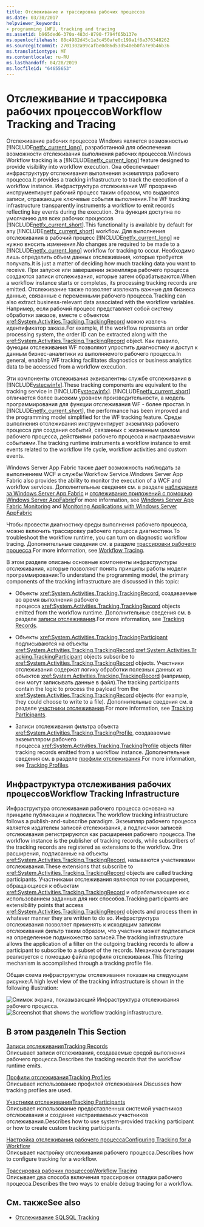 ```yaml
---
title: Отслеживание и трассировка рабочих процессов
ms.date: 03/30/2017
helpviewer_keywords:
- programming [WF], tracking and tracing
ms.assetid: b965ded6-370a-483d-8790-f794f65b137e
ms.openlocfilehash: 88c4982d45c1a3c450afe0c199a1f8a376348262
ms.sourcegitcommit: 2701302a99cafbe0d86d53d540eb0fa7e9b46b36
ms.translationtype: MT
ms.contentlocale: ru-RU
ms.lasthandoff: 04/28/2019
ms.locfileid: "64655653"
---
```

# <a name="workflow-tracking-and-tracing"></a><span data-ttu-id="45e86-102">Отслеживание и трассировка рабочих процессов</span><span class="sxs-lookup"><span data-stu-id="45e86-102">Workflow Tracking and Tracing</span></span>
<span data-ttu-id="45e86-103">Отслеживание рабочих процессов Windows является возможностью [!INCLUDE[netfx_current_long](../../../includes/netfx-current-long-md.md)], разработанной для обеспечения возможности отслеживания выполнения рабочих процессов.</span><span class="sxs-lookup"><span data-stu-id="45e86-103">Windows Workflow tracking is a [!INCLUDE[netfx_current_long](../../../includes/netfx-current-long-md.md)] feature designed to provide visibility into workflow execution.</span></span> <span data-ttu-id="45e86-104">Она обеспечивает инфраструктуру отслеживания выполнения экземпляра рабочего процесса.</span><span class="sxs-lookup"><span data-stu-id="45e86-104">It provides a tracking infrastructure to track the execution of a workflow instance.</span></span> <span data-ttu-id="45e86-105">Инфраструктура отслеживания WF прозрачно инструментирует рабочий процесс таким образом, что выдаются записи, отражающие ключевые события выполнения.</span><span class="sxs-lookup"><span data-stu-id="45e86-105">The WF tracking infrastructure transparently instruments a workflow to emit records reflecting key events during the execution.</span></span> <span data-ttu-id="45e86-106">Эта функция доступна по умолчанию для всех рабочих процессов [!INCLUDE[netfx_current_short](../../../includes/netfx-current-short-md.md)].</span><span class="sxs-lookup"><span data-stu-id="45e86-106">This functionality is available by default for any [!INCLUDE[netfx_current_short](../../../includes/netfx-current-short-md.md)] workflow.</span></span> <span data-ttu-id="45e86-107">Для выполнения отслеживания в рабочий процесс [!INCLUDE[netfx_current_long](../../../includes/netfx-current-long-md.md)] не нужно вносить изменения.</span><span class="sxs-lookup"><span data-stu-id="45e86-107">No changes are required to be made to a [!INCLUDE[netfx_current_long](../../../includes/netfx-current-long-md.md)] workflow for tracking to occur.</span></span> <span data-ttu-id="45e86-108">Необходимо лишь определить объем данных отслеживания, которые требуется получать.</span><span class="sxs-lookup"><span data-stu-id="45e86-108">It is just a matter of deciding how much tracking data you want to receive.</span></span> <span data-ttu-id="45e86-109">При запуске или завершении экземпляра рабочего процесса создаются записи отслеживания, которые затем обрабатываются.</span><span class="sxs-lookup"><span data-stu-id="45e86-109">When a workflow instance starts or completes, its processing tracking records are emitted.</span></span> <span data-ttu-id="45e86-110">Отслеживание также позволяет извлекать важные для бизнеса данные, связанные с переменными рабочего процесса.</span><span class="sxs-lookup"><span data-stu-id="45e86-110">Tracking can also extract business-relevant data associated with the workflow variables.</span></span> <span data-ttu-id="45e86-111">Например, если рабочий процесс представляет собой систему обработки заказов, вместе с объектом <xref:System.Activities.Tracking.TrackingRecord> можно извлечь идентификатор заказа.</span><span class="sxs-lookup"><span data-stu-id="45e86-111">For example, if the workflow represents an order processing system, the order ID can be extracted along with the <xref:System.Activities.Tracking.TrackingRecord> object.</span></span> <span data-ttu-id="45e86-112">Как правило, функции отслеживания WF позволяют упростить диагностику и доступ к данным бизнес-аналитики из выполняемого рабочего процесса.</span><span class="sxs-lookup"><span data-stu-id="45e86-112">In general, enabling WF tracking facilitates diagnostics or business analytics data to be accessed from a workflow execution.</span></span>  
  
 <span data-ttu-id="45e86-113">Эти компоненты отслеживания эквивалентны службе отслеживания в [!INCLUDE[vstecwinfx](../../../includes/vstecwinfx-md.md)].</span><span class="sxs-lookup"><span data-stu-id="45e86-113">These tracking components are equivalent to the tracking service in [!INCLUDE[vstecwinfx](../../../includes/vstecwinfx-md.md)].</span></span> <span data-ttu-id="45e86-114">[!INCLUDE[netfx_current_short](../../../includes/netfx-current-short-md.md)] отличается более высоким уровнем производительности, а модель программирования для функции отслеживания WF - более простая.</span><span class="sxs-lookup"><span data-stu-id="45e86-114">In [!INCLUDE[netfx_current_short](../../../includes/netfx-current-short-md.md)], the performance has been improved and the programming model simplified for the WF tracking feature.</span></span> <span data-ttu-id="45e86-115">Среды выполнения отслеживания инструментирует экземпляр рабочего процесса для создания событий, связанных с жизненным циклом рабочего процесса, действиями рабочего процесса и настраиваемыми событиями.</span><span class="sxs-lookup"><span data-stu-id="45e86-115">The tracking runtime instruments a workflow instance to emit events related to the workflow life cycle, workflow activities and custom events.</span></span>  
  
 <span data-ttu-id="45e86-116">Windows Server App Fabric также дает возможность наблюдать за выполнением WCF и службы Workflow Service.</span><span class="sxs-lookup"><span data-stu-id="45e86-116">Windows Server App Fabric also provides the ability to monitor the execution of a WCF and workflow services.</span></span> <span data-ttu-id="45e86-117">Дополнительные сведения см. в разделе [наблюдения за Windows Server App Fabric](https://go.microsoft.com/fwlink/?LinkId=201273) и [отслеживание приложений с помощью Windows Server AppFabric](https://go.microsoft.com/fwlink/?LinkId=201287)</span><span class="sxs-lookup"><span data-stu-id="45e86-117">For more information, see [Windows Server App Fabric Monitoring](https://go.microsoft.com/fwlink/?LinkId=201273) and [Monitoring Applications with Windows Server AppFabric](https://go.microsoft.com/fwlink/?LinkId=201287)</span></span>  
  
 <span data-ttu-id="45e86-118">Чтобы провести диагностику среды выполнения рабочего процесса, можно включить трассировку рабочего процесса диагностики.</span><span class="sxs-lookup"><span data-stu-id="45e86-118">To troubleshoot the workflow runtime, you can turn on diagnostic workflow tracing.</span></span> <span data-ttu-id="45e86-119">Дополнительные сведения см. в разделе [трассировки рабочего процесса](workflow-tracing.md).</span><span class="sxs-lookup"><span data-stu-id="45e86-119">For more information, see [Workflow Tracing](workflow-tracing.md).</span></span>  
  
 <span data-ttu-id="45e86-120">В этом разделе описаны основные компоненты инфраструктуры отслеживания, которые позволяют понять принципы работы модели программирования:</span><span class="sxs-lookup"><span data-stu-id="45e86-120">To understand the programming model, the primary components of the tracking infrastructure are discussed in this topic:</span></span>  
  
- <span data-ttu-id="45e86-121">Объекты <xref:System.Activities.Tracking.TrackingRecord>, создаваемые во время выполнения рабочего процесса.</span><span class="sxs-lookup"><span data-stu-id="45e86-121"><xref:System.Activities.Tracking.TrackingRecord> objects emitted from the workflow runtime.</span></span> <span data-ttu-id="45e86-122">Дополнительные сведения см. в разделе [записи отслеживания](tracking-records.md).</span><span class="sxs-lookup"><span data-stu-id="45e86-122">For more information, see [Tracking Records](tracking-records.md).</span></span>  
  
- <span data-ttu-id="45e86-123">Объекты <xref:System.Activities.Tracking.TrackingParticipant> подписываются на объекты <xref:System.Activities.Tracking.TrackingRecord>.</span><span class="sxs-lookup"><span data-stu-id="45e86-123"><xref:System.Activities.Tracking.TrackingParticipant> objects subscribe to <xref:System.Activities.Tracking.TrackingRecord> objects.</span></span> <span data-ttu-id="45e86-124">Участники отслеживания содержат логику обработки полезных данных из объектов <xref:System.Activities.Tracking.TrackingRecord> (например, они могут записывать данные в файл).</span><span class="sxs-lookup"><span data-stu-id="45e86-124">The tracking participants contain the logic to process the payload from the <xref:System.Activities.Tracking.TrackingRecord> objects (for example, they could choose to write to a file).</span></span> <span data-ttu-id="45e86-125">Дополнительные сведения см. в разделе [участники отслеживания](tracking-participants.md).</span><span class="sxs-lookup"><span data-stu-id="45e86-125">For more information, see [Tracking Participants](tracking-participants.md).</span></span>  
  
- <span data-ttu-id="45e86-126">Записи отслеживания фильтра объекта <xref:System.Activities.Tracking.TrackingProfile>, создаваемые экземпляром рабочего процесса.</span><span class="sxs-lookup"><span data-stu-id="45e86-126"><xref:System.Activities.Tracking.TrackingProfile> objects filter tracking records emitted from a workflow instance.</span></span> <span data-ttu-id="45e86-127">Дополнительные сведения см. в разделе [профили отслеживания](tracking-profiles.md).</span><span class="sxs-lookup"><span data-stu-id="45e86-127">For more information, see [Tracking Profiles](tracking-profiles.md).</span></span>  
  
## <a name="workflow-tracking-infrastructure"></a><span data-ttu-id="45e86-128">Инфраструктура отслеживания рабочих процессов</span><span class="sxs-lookup"><span data-stu-id="45e86-128">Workflow Tracking Infrastructure</span></span>  
 <span data-ttu-id="45e86-129">Инфраструктура отслеживания рабочего процесса основана на принципе публикации и подписки.</span><span class="sxs-lookup"><span data-stu-id="45e86-129">The workflow tracking infrastructure follows a publish-and-subscribe paradigm.</span></span> <span data-ttu-id="45e86-130">Экземпляр рабочего процесса является издателем записей отслеживания, а подписчики записей отслеживания регистрируются как расширения рабочего процесса.</span><span class="sxs-lookup"><span data-stu-id="45e86-130">The workflow instance is the publisher of tracking records, while subscribers of the tracking records are registered as extensions to the workflow.</span></span> <span data-ttu-id="45e86-131">Эти расширения, подписанные на объекты <xref:System.Activities.Tracking.TrackingRecord>, называются участниками отслеживания.</span><span class="sxs-lookup"><span data-stu-id="45e86-131">These extensions that subscribe to <xref:System.Activities.Tracking.TrackingRecord> objects are called tracking participants.</span></span> <span data-ttu-id="45e86-132">Участниками отслеживания являются точки расширения, обращающиеся к объектам <xref:System.Activities.Tracking.TrackingRecord> и обрабатывающие их с использованием заданных для них способов.</span><span class="sxs-lookup"><span data-stu-id="45e86-132">Tracking participants are extensibility points that access <xref:System.Activities.Tracking.TrackingRecord> objects and process them in whatever manner they are written to do so.</span></span> <span data-ttu-id="45e86-133">Инфраструктура отслеживания позволяет применять к исходящим записям отслеживания фильтр таким образом, что участник может подписаться на определенное подмножество записей.</span><span class="sxs-lookup"><span data-stu-id="45e86-133">The tracking infrastructure allows the application of a filter on the outgoing tracking records to allow a participant to subscribe to a subset of the records.</span></span> <span data-ttu-id="45e86-134">Механизм фильтрации реализуется с помощью файла профиля отслеживания.</span><span class="sxs-lookup"><span data-stu-id="45e86-134">This filtering mechanism is accomplished through a tracking profile file.</span></span>  
  
 <span data-ttu-id="45e86-135">Общая схема инфраструктуры отслеживания показан на следующем рисунке:</span><span class="sxs-lookup"><span data-stu-id="45e86-135">A high level view of the tracking infrastructure is shown in the following illustration:</span></span>  
  
 <span data-ttu-id="45e86-136">![Снимок экрана, показывающий Инфраструктура отслеживания рабочего процесса. ](./media/workflow-tracking-and-tracing/workflow-tracking-infrastructure.gif "WV")</span><span class="sxs-lookup"><span data-stu-id="45e86-136">![Screenshot that shows the workflow tracking infrastructure.](./media/workflow-tracking-and-tracing/workflow-tracking-infrastructure.gif "WV")</span></span>  
  
## <a name="in-this-section"></a><span data-ttu-id="45e86-137">В этом разделе</span><span class="sxs-lookup"><span data-stu-id="45e86-137">In This Section</span></span>  
 [<span data-ttu-id="45e86-138">Записи отслеживания</span><span class="sxs-lookup"><span data-stu-id="45e86-138">Tracking Records</span></span>](tracking-records.md)  
 <span data-ttu-id="45e86-139">Описывает записи отслеживания, создаваемые средой выполнения рабочего процесса.</span><span class="sxs-lookup"><span data-stu-id="45e86-139">Describes the tracking records that the workflow runtime emits.</span></span>  
  
 [<span data-ttu-id="45e86-140">Профили отслеживания</span><span class="sxs-lookup"><span data-stu-id="45e86-140">Tracking Profiles</span></span>](tracking-profiles.md)  
 <span data-ttu-id="45e86-141">Описывает использование профилей отслеживания.</span><span class="sxs-lookup"><span data-stu-id="45e86-141">Discusses how tracking profiles are used.</span></span>  
  
 [<span data-ttu-id="45e86-142">Участники отслеживания</span><span class="sxs-lookup"><span data-stu-id="45e86-142">Tracking Participants</span></span>](tracking-participants.md)  
 <span data-ttu-id="45e86-143">Описывает использование предоставленных системой участников отслеживания и создание настраиваемых участников отслеживания.</span><span class="sxs-lookup"><span data-stu-id="45e86-143">Describes how to use system-provided tracking participant or how to create custom tracking participants.</span></span>  
  
 [<span data-ttu-id="45e86-144">Настройка отслеживания рабочего процесса</span><span class="sxs-lookup"><span data-stu-id="45e86-144">Configuring Tracking for a Workflow</span></span>](configuring-tracking-for-a-workflow.md)  
 <span data-ttu-id="45e86-145">Описывает настройку отслеживания рабочего процесса.</span><span class="sxs-lookup"><span data-stu-id="45e86-145">Describes how to configure tracking for a workflow.</span></span>  
  
 [<span data-ttu-id="45e86-146">Трассировка рабочих процессов</span><span class="sxs-lookup"><span data-stu-id="45e86-146">Workflow Tracing</span></span>](workflow-tracing.md)  
 <span data-ttu-id="45e86-147">Описывает два способа включения трассировки отладки рабочего процесса.</span><span class="sxs-lookup"><span data-stu-id="45e86-147">Describes the two ways to enable debug tracing for a workflow.</span></span>  
  
## <a name="see-also"></a><span data-ttu-id="45e86-148">См. также</span><span class="sxs-lookup"><span data-stu-id="45e86-148">See also</span></span>

- [<span data-ttu-id="45e86-149">Отслеживание SQL</span><span class="sxs-lookup"><span data-stu-id="45e86-149">SQL Tracking</span></span>](./samples/sql-tracking.md)
